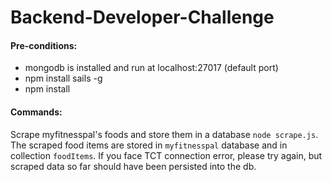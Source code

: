 # Backend-Developer-Challenge

#### Pre-conditions:
* mongodb is installed and run at localhost:27017 (default port)
* npm install sails -g
* npm install

#### Commands:
Scrape myfitnesspal's foods and store them in a database
`node scrape.js`. The scraped food items are stored in `myfitnesspal` database and in collection `foodItems`. If you face TCT connection error, please try again, but scraped data so far should have been persisted into the db.
